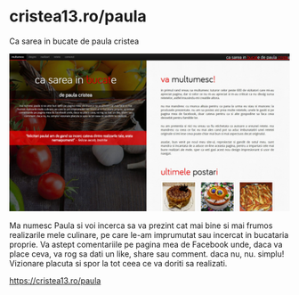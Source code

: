 # cristea13.ro/paula
Ca sarea in bucate de paula cristea

<img src=https://github.com/hangorazvan/cristea13.ro/blob/master/paula/w04.jpg>

Ma numesc Paula si voi incerca sa va prezint cat mai bine si mai frumos realizarile mele culinare, pe care le-am imprumutat sau incercat in bucataria proprie. Va astept comentariile pe pagina mea de Facebook unde, daca va place ceva, va rog sa dati un like, share sau comment. daca nu, nu. simplu! Vizionare placuta si spor la tot ceea ce va doriti sa realizati.

https://cristea13.ro/paula
